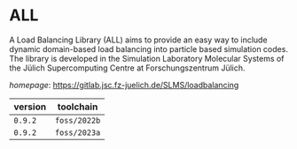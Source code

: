 # ALL

A Load Balancing Library (ALL) aims to provide an easy way to include dynamic domain-based load balancing into particle based simulation codes. The library is developed in the Simulation Laboratory Molecular Systems of the Jülich Supercomputing Centre at Forschungszentrum Jülich.

*homepage*: <https://gitlab.jsc.fz-juelich.de/SLMS/loadbalancing>

version | toolchain
--------|----------
``0.9.2`` | ``foss/2022b``
``0.9.2`` | ``foss/2023a``
